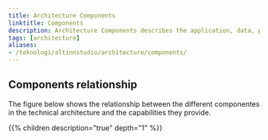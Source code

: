 ```yaml
---
title: Architecture Components
linktitle: Components
description: Architecture Components describes the application, data, platform and infrastructure components that provides the capabilities.
tags: [architecture]
aliases:
- /teknologi/altinnstudio/architecture/components/
---
```


## Components relationship
The figure below shows the relationship between the different componentes in the technical architecture and
the capabilities they provide.

<object data="/technology/architecture/components/architecture_components_relationship.svg" type="image/svg+xml" style="width: 100%;" ></object>

{{% children description="true" depth="1" %}}
